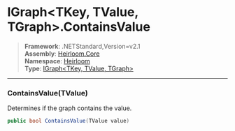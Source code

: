 # IGraph\<TKey, TValue, TGraph>.ContainsValue

> **Framework**: .NETStandard,Version=v2.1  
> **Assembly**: [Heirloom.Core][0]  
> **Namespace**: [Heirloom][0]  
> **Type**: [IGraph\<TKey, TValue, TGraph>][1]  

--------------------------------------------------------------------------------

### ContainsValue(TValue)

Determines if the graph contains the value.

```cs
public bool ContainsValue(TValue value)
```

[0]: ../Heirloom.Core.md
[1]: Heirloom.IGraph[TKey,TValue,TGraph].md
